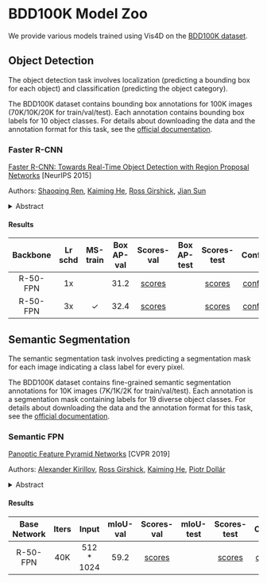 # BDD100K Model Zoo

We provide various models trained using Vis4D on the [BDD100K dataset](https://www.vis.xyz/bdd100k/).

## Object Detection

The object detection task involves localization (predicting a bounding box for each object) and classification (predicting the object category).

The BDD100K dataset contains bounding box annotations for 100K images (70K/10K/20K for train/val/test). Each annotation contains bounding box labels for 10 object classes. For details about downloading the data and the annotation format for this task, see the [official documentation](https://doc.bdd100k.com/download.html).

### Faster R-CNN

[Faster R-CNN: Towards Real-Time Object Detection with Region Proposal Networks](https://arxiv.org/abs/1506.01497) [NeurIPS 2015]

Authors: [Shaoqing Ren](https://www.shaoqingren.com/), [Kaiming He](http://kaiminghe.com/), [Ross Girshick](https://www.rossgirshick.info/), [Jian Sun](http://www.jiansun.org/)

<details>
<summary>Abstract</summary>
State-of-the-art object detection networks depend on region proposal algorithms to hypothesize object locations. Advances like SPPnet and Fast R-CNN have reduced the running time of these detection networks, exposing region proposal computation as a bottleneck. In this work, we introduce a Region Proposal Network (RPN) that shares full-image convolutional features with the detection network, thus enabling nearly cost-free region proposals. An RPN is a fully convolutional network that simultaneously predicts object bounds and objectness scores at each position. The RPN is trained end-to-end to generate high-quality region proposals, which are used by Fast R-CNN for detection. We further merge RPN and Fast R-CNN into a single network by sharing their convolutional features---using the recently popular terminology of neural networks with 'attention' mechanisms, the RPN component tells the unified network where to look. For the very deep VGG-16 model, our detection system has a frame rate of 5fps (including all steps) on a GPU, while achieving state-of-the-art object detection accuracy on PASCAL VOC 2007, 2012, and MS COCO datasets with only 300 proposals per image. In ILSVRC and COCO 2015 competitions, Faster R-CNN and RPN are the foundations of the 1st-place winning entries in several tracks. Code has been made publicly available.
</details>

#### Results

| Backbone | Lr schd | MS-train | Box AP-val | Scores-val | Box AP-test | Scores-test |                        Config                         |  Weights   |   Preds   |   Visuals   |
| :------: | :-----: | :------: | :--------: | :--------: | :---------: | :---------: | :---------------------------------------------------: | :--------: | :-------: | :---------: |
| R-50-FPN |   1x    |          |    31.2    | [scores]() |             | [scores]()  | [config](./faster_rcnn/faster_rcnn_r50_1x_bdd100k.py) | [model](h) | [preds]() | [visuals]() |
| R-50-FPN |   3x    |    ✓     |    32.4    | [scores]() |             | [scores]()  | [config](./faster_rcnn/faster_rcnn_r50_3x_bdd100k.py) | [model](h) | [preds]() | [visuals]() |

## Semantic Segmentation

The semantic segmentation task involves predicting a segmentation mask for each image indicating a class label for every pixel.

The BDD100K dataset contains fine-grained semantic segmentation annotations for 10K images (7K/1K/2K for train/val/test). Each annotation is a segmentation mask containing labels for 19 diverse object classes. For details about downloading the data and the annotation format for this task, see the [official documentation](https://doc.bdd100k.com/download.html).

### Semantic FPN

[Panoptic Feature Pyramid Networks](https://arxiv.org/abs/1901.02446) [CVPR 2019]

Authors: [Alexander Kirillov](https://alexander-kirillov.github.io/), [Ross Girshick](https://www.rossgirshick.info/), [Kaiming He](http://kaiminghe.com/), [Piotr Dollár](https://pdollar.github.io/)

<details>
<summary>Abstract</summary>
The recently introduced panoptic segmentation task has renewed our community's interest in unifying the tasks of instance segmentation (for thing classes) and semantic segmentation (for stuff classes). However, current state-of-the-art methods for this joint task use separate and dissimilar networks for instance and semantic segmentation, without performing any shared computation. In this work, we aim to unify these methods at the architectural level, designing a single network for both tasks. Our approach is to endow Mask R-CNN, a popular instance segmentation method, with a semantic segmentation branch using a shared Feature Pyramid Network (FPN) backbone. Surprisingly, this simple baseline not only remains effective for instance segmentation, but also yields a lightweight, top-performing method for semantic segmentation. In this work, we perform a detailed study of this minimally extended version of Mask R-CNN with FPN, which we refer to as Panoptic FPN, and show it is a robust and accurate baseline for both tasks. Given its effectiveness and conceptual simplicity, we hope our method can serve as a strong baseline and aid future research in panoptic segmentation.
</details>

#### Results

| Base Network | Iters |    Input    | mIoU-val | Scores-val | mIoU-test | Scores-test |                          Config                          |  Weights  |   Preds   |   Visuals   |
| :----------: | :---: | :---------: | :------: | :--------: | :-------: | :---------: | :------------------------------------------------------: | :-------: | :-------: | :---------: |
|   R-50-FPN   |  40K  | 512 \* 1024 |   59.2   | [scores]() |           | [scores]()  | [config](./semantic_fpn/semantic_fpn_r50_40k_bdd100k.py) | [model]() | [preds]() | [visuals]() |
